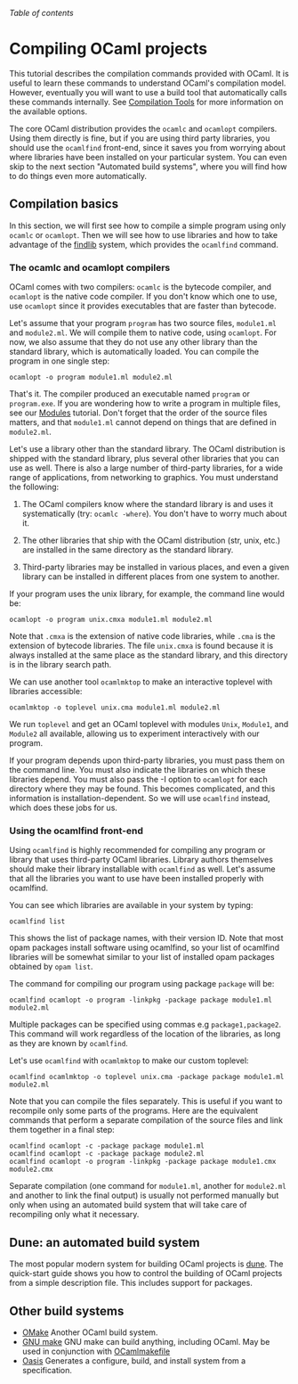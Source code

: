 <!-- ((! set title Compiling OCaml Projects !)) ((! set learn !)) -->

*Table of contents*

# Compiling OCaml projects

This tutorial describes the compilation commands provided with
OCaml. It is useful to learn these commands to understand OCaml's
compilation model. However, eventually you will want to use a build tool
that automatically calls these commands internally. See [Compilation
Tools](dev_tools.html#compilation-tools) for more information on the
available options.

The core OCaml distribution provides the `ocamlc` and `ocamlopt`
compilers. Using them directly is fine, but if you are using third party
libraries, you should use the `ocamlfind` front-end, since it saves you
from worrying about where libraries have been installed on your
particular system. You can even skip to the next section "Automated
build systems", where you will find how to do things even more
automatically.

## Compilation basics

In this section, we will first see how to compile a simple program using
only `ocamlc` or `ocamlopt`. Then we will see how to use libraries and how
to take advantage of the
[findlib](http://projects.camlcity.org/projects/findlib.html)
system, which provides the `ocamlfind` command.

### The ocamlc and ocamlopt compilers

OCaml comes with two compilers: `ocamlc` is the bytecode compiler, and
`ocamlopt` is the native code compiler. If you don't know which one to use, use
`ocamlopt` since it provides executables that are faster than bytecode.

Let's assume that your program `program` has two source files,
`module1.ml` and `module2.ml`. We will compile them to native code,
using `ocamlopt`. For now, we also assume that they do not use any other
library than the standard library, which is automatically loaded. You
can compile the program in one single step:

```shell
ocamlopt -o program module1.ml module2.ml
```

That's it. The compiler produced an executable named `program` or
`program.exe`. If you are wondering how to write a program in multiple
files, see our [Modules](modules.html "Modules") tutorial. Don't forget
that the order of the source files matters, and that `module1.ml` cannot
depend on things that are defined in `module2.ml`.

Let's use a library other than the standard library. The OCaml
distribution is shipped with the standard library, plus several other
libraries that you can use as well. There is also a large number of
third-party libraries, for a wide range of applications, from networking
to graphics. You must understand the following:

1. The OCaml compilers know where the standard library is and uses it
 systematically (try: `ocamlc -where`). You don't have to worry much
 about it.

1. The other libraries that ship with the OCaml distribution (str, unix, etc.)
 are installed in the same directory as the standard library.

1. Third-party libraries may be installed in various places, and even a
 given library can be installed in different places from one system
 to another.

If your program uses the unix library, for example, the command line would be:

```shell
ocamlopt -o program unix.cmxa module1.ml module2.ml
```

Note that `.cmxa` is the extension of native code libraries, while `.cma` is
the extension of bytecode libraries. The file `unix.cmxa` is found because it
is always installed at the same place as the standard library, and this
directory is in the library search path.

We can use another tool `ocamlmktop` to make an interactive toplevel with
libraries accessible:

```shell
ocamlmktop -o toplevel unix.cma module1.ml module2.ml
```

We run `toplevel` and get an OCaml toplevel with modules `Unix`, `Module1`, and
`Module2` all available, allowing us to experiment interactively with our
program.

If your program depends upon third-party libraries, you must pass them on the
command line. You must also indicate the libraries on which these libraries
depend. You must also pass the -I option to `ocamlopt` for each directory where
they may be found. This becomes complicated, and this information is
installation-dependent. So we will use `ocamlfind` instead, which does these
jobs for us.

###  Using the ocamlfind front-end

Using `ocamlfind` is highly recommended for compiling any program or
library that uses third-party OCaml libraries. Library authors
themselves should make their library installable with `ocamlfind` as
well. Let's assume that all
the libraries you want to use have been installed properly with
ocamlfind.

You can see which libraries are available in your system
by typing:

```shell
ocamlfind list
```

This shows the list of package names, with their version ID. Note that most
opam packages install software using ocamlfind, so your list of ocamlfind
libraries will be somewhat similar to your list of installed opam packages
obtained by `opam list`.

The command for compiling our program using package `package` will be:

```shell
ocamlfind ocamlopt -o program -linkpkg -package package module1.ml module2.ml
```

Multiple packages can be specified using commas e.g `package1,package2`. This
command will work regardless of the location of the libraries, as long as they
are known by `ocamlfind`.

Let's use `ocamlfind` with `ocamlmktop` to make our custom toplevel:

```shell
ocamlfind ocamlmktop -o toplevel unix.cma -package package module1.ml module2.ml
```

Note that you can compile the files separately. This is useful if
you want to recompile only some parts of the programs. Here are the
equivalent commands that perform a separate compilation of the source
files and link them together in a final step:

```shell
ocamlfind ocamlopt -c -package package module1.ml
ocamlfind ocamlopt -c -package package module2.ml
ocamlfind ocamlopt -o program -linkpkg -package package module1.cmx module2.cmx
```

Separate compilation (one command for `module1.ml`, another for `module2.ml`
and another to link the final output) is usually not performed manually but
only when using an automated build system that will take care of recompiling
only what it necessary.

## Dune: an automated build system

The most popular modern system for building OCaml projects is
[dune](https://dune.readthedocs.io/en/latest/quick-start.html). The quick-start
guide shows you how to control the building of OCaml projects from a simple
description file. This includes support for packages.

## Other build systems

- [OMake](https://github.com/ocaml-omake/omake) Another OCaml build system.
- [GNU make](https://www.gnu.org/software/make/) GNU make can build anything, including OCaml. May be used in conjunction with [OCamlmakefile](https://github.com/mmottl/ocaml-makefile)
- [Oasis](https://github.com/ocaml/oasis) Generates a configure, build, and install system from a specification.
